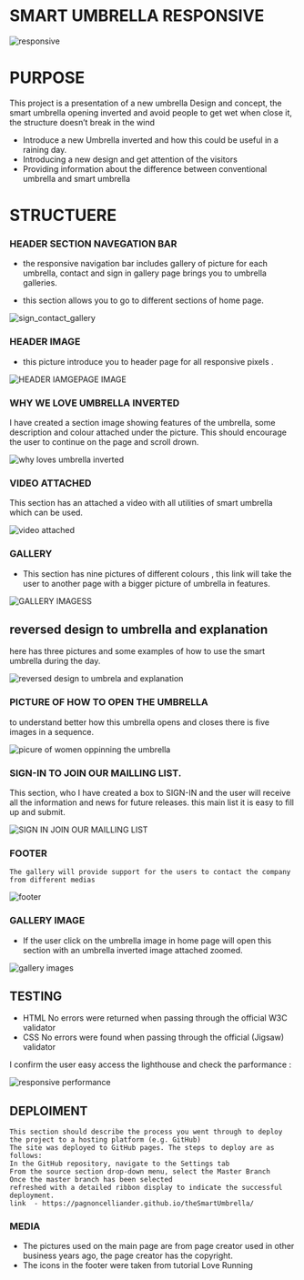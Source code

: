 
# SMART UMBRELLA RESPONSIVE
![responsive](https://github.com/Pagnoncelliander/theSmartUmbrella/assets/134398235/62bb17a3-152b-4b67-b738-e69b14a07d64)

# PURPOSE
This project is a presentation of a new umbrella Design and concept, the smart umbrella 
opening inverted and avoid people to get wet when close it, the structure doesn’t break in the wind

* Introduce a new Umbrella inverted and how this could be useful in a raining day.
* Introducing a new design and get attention of the visitors
* Providing information about the difference between conventional umbrella and smart umbrella 


# STRUCTUERE
### HEADER SECTION NAVEGATION BAR

- the responsive navigation bar includes gallery of picture for each umbrella, contact and sign in 
gallery page brings you to umbrella galleries.

- this section allows you to go to different sections of home page.

![sign_contact_gallery](https://github.com/Pagnoncelliander/theSmartUmbrella/assets/134398235/3d604cd5-e08e-41b1-8c20-dec3bb2ce57b)


### HEADER IMAGE

- this picture introduce you to header page for all responsive pixels .

![HEADER IAMGEPAGE IMAGE](https://github.com/Pagnoncelliander/theSmartUmbrella/assets/134398235/a1fccc56-c07f-4b41-9815-2c01cf212fe4)

### WHY WE LOVE UMBRELLA INVERTED

I have created a section image showing features of the umbrella, some description and colour attached under the picture. This should encourage the user to continue on the page and scroll drown. 

![why loves umbrella inverted](https://github.com/Pagnoncelliander/theSmartUmbrella/assets/134398235/f919bbdf-0a10-43b5-a904-64eae4ea93b0)


### VIDEO ATTACHED

This section has an attached a video with all utilities of smart umbrella which can be used.

![video attached](https://github.com/Pagnoncelliander/theSmartUmbrella/assets/134398235/73ef28d5-dedb-4876-ba5b-d5c2d0129e93)


### GALLERY


 - This section has nine pictures of different colours , this link will take the user to another page with a bigger picture of umbrella in features.


![GALLERY IMAGESS](https://github.com/Pagnoncelliander/theSmartUmbrella/assets/134398235/6f865178-85df-4a47-9dee-0f858c7c8f75)



## reversed design to umbrella and explanation

here has three pictures and some examples of how to use the smart umbrella during the day.

![reversed design to umbrela and explanation](https://github.com/Pagnoncelliander/theSmartUmbrella/assets/134398235/085a52dd-e31c-4af6-a67d-368c5ffc0fd8)


### PICTURE OF HOW TO OPEN THE UMBRELLA 

to understand better how this umbrella opens and closes there is five images in a sequence.

![picure of women oppinning the umbrella ](https://github.com/Pagnoncelliander/theSmartUmbrella/assets/134398235/defac475-79c6-47af-8caf-157a3621f67d)


### SIGN-IN TO JOIN OUR MAILLING LIST.

This section, who I have created a box to SIGN-IN and the user will receive all the information and news for future releases. this main list
it is easy to fill up and submit.

![SIGN IN JOIN OUR MAILLING LIST](https://github.com/Pagnoncelliander/theSmartUmbrella/assets/134398235/9e1f4b94-e526-4e43-99fc-4c87da3beb66)


### FOOTER
    The gallery will provide support for the users to contact the company from different medias

![footer](https://github.com/Pagnoncelliander/theSmartUmbrella/assets/134398235/f129af3d-3bb5-403f-9bc7-1384f0513258)



  ### GALLERY IMAGE

   * If the user click on the umbrella image in home page will open this section with an umbrella inverted image attached zoomed.

![gallery images](https://github.com/Pagnoncelliander/theSmartUmbrella/assets/134398235/30ec1b9b-309a-465f-be04-7bfdcad32217)


 ## TESTING
- HTML
        No errors were returned when passing through the official W3C validator
- CSS
        No errors were found when passing through the official (Jigsaw) validator

I confirm the user easy access the lighthouse and check the parformance :

  ![responsive performance](https://github.com/Pagnoncelliander/theSmartUmbrella/assets/134398235/87a75438-7682-4402-979f-7267b0cd23af)


 ## DEPLOIMENT 
    This section should describe the process you went through to deploy the project to a hosting platform (e.g. GitHub)
    The site was deployed to GitHub pages. The steps to deploy are as follows:
    In the GitHub repository, navigate to the Settings tab
    From the source section drop-down menu, select the Master Branch
    Once the master branch has been selected
    refreshed with a detailed ribbon display to indicate the successful deployment.
    link  - https://pagnoncelliander.github.io/theSmartUmbrella/


  ### MEDIA
  - The pictures used on the main page are from page creator used in other business years ago, the page creator has the copyright.
  - The icons in the footer were taken from tutorial Love Running

